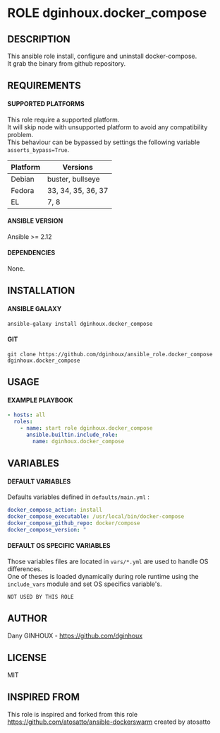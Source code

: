 # ROLE dginhoux.docker_compose



## DESCRIPTION

This ansible role install, configure and uninstall docker-compose.<br />
It grab the binary from github repository.



## REQUIREMENTS

#### SUPPORTED PLATFORMS

This role require a supported platform.<br />
It will skip node with unsupported platform to avoid any compatibility problem.<br />
This behaviour can be bypassed by settings the following variable `asserts_bypass=True`.

| Platform | Versions |
|----------|----------|
| Debian | buster, bullseye |
| Fedora | 33, 34, 35, 36, 37 |
| EL | 7, 8 |

#### ANSIBLE VERSION

Ansible >= 2.12

#### DEPENDENCIES

None.



## INSTALLATION

#### ANSIBLE GALAXY

```shell
ansible-galaxy install dginhoux.docker_compose
```
#### GIT

```shell
git clone https://github.com/dginhoux/ansible_role.docker_compose dginhoux.docker_compose
```


## USAGE

#### EXAMPLE PLAYBOOK

```yaml
- hosts: all
  roles:
    - name: start role dginhoux.docker_compose
      ansible.builtin.include_role:
        name: dginhoux.docker_compose
```


## VARIABLES

#### DEFAULT VARIABLES

Defaults variables defined in `defaults/main.yml` : 

```yaml
docker_compose_action: install
docker_compose_executable: /usr/local/bin/docker-compose
docker_compose_github_repo: docker/compose
docker_compose_version: "
```

#### DEFAULT OS SPECIFIC VARIABLES

Those variables files are located in `vars/*.yml` are used to handle OS differences.<br />
One of theses is loaded dynamically during role runtime using the `include_vars` module and set OS specifics variable's.

`NOT USED BY THIS ROLE`


## AUTHOR

Dany GINHOUX - https://github.com/dginhoux



## LICENSE

MIT


## INSPIRED FROM

This role is inspired and forked from this role https://github.com/atosatto/ansible-dockerswarm created by atosatto

